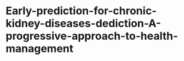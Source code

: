 # Early-prediction-for-chronic-kidney-diseases-dediction-A-progressive-approach-to-health-management